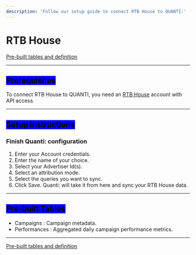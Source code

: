 ```yaml
---
description: 'Follow our setup guide to connect RTB House to QUANTI:'
---
```


# RTB House

<a href="https://dbdiagram.io/e/65bcd2efac844320ae4e9293/65ce242eac844320ae3a13b6" class="button primary" data-icon="table-tree">Pre-built tables and definition  </a>

***

## <mark style="background-color:blue;">Prerequisites</mark>

To connect RTB House to QUANTI, you need an [RTB House](https://www.rtbhouse.com/?utm_source=quanti.io\&utm_medium=partnership) account with API access.

***

## <mark style="background-color:blue;">Setup instructions</mark>

### Finish Quanti: configuration

1. Enter your Account credentials.
2. Enter the name of your choice.
3. Select your Advertiser Id(s).
4. Select an attribution mode.
5. Select the queries you want to sync.
6. Click Save. Quanti: will take it from here and sync your RTB House data.

***

## <mark style="background-color:blue;">Pre-built Tables</mark>

* Campaigns : Campaign metadata.
* Performances : Aggregated daily campaign performance metrics.

***

<a href="https://dbdiagram.io/e/65bcd2efac844320ae4e9293/65ce242eac844320ae3a13b6" class="button primary" data-icon="table-tree">Pre-built tables and definition  </a>
